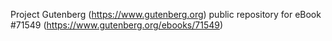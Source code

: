 Project Gutenberg (https://www.gutenberg.org) public repository
for eBook #71549 (https://www.gutenberg.org/ebooks/71549)
